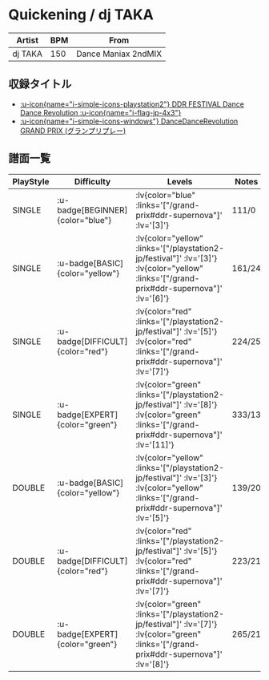 # Quickening / dj TAKA

|Artist|BPM|From|
|------|---|----|
|dj TAKA|150|Dance Maniax 2ndMIX|

## 収録タイトル

- [ :u-icon{name="i-simple-icons-playstation2"} DDR FESTIVAL Dance Dance Revolution :u-icon{name="i-flag-jp-4x3"} ](/playstation2-jp/festival)
- [ :u-icon{name="i-simple-icons-windows"} DanceDanceRevolution GRAND PRIX (グランプリプレー)](/grand-prix#ddr-supernova)

## 譜面一覧

|PlayStyle|Difficulty|Levels|Notes|Movie|
|---------|----------|------|-----|-----|
|SINGLE| :u-badge[BEGINNER]{color="blue"} | :lv{color="blue" :links='["/grand-prix#ddr-supernova"]' :lv='[3]'} |111/0||
|SINGLE| :u-badge[BASIC]{color="yellow"} | :lv{color="yellow" :links='["/playstation2-jp/festival"]' :lv='[3]'}  :lv{color="yellow" :links='["/grand-prix#ddr-supernova"]' :lv='[6]'} |161/24||
|SINGLE| :u-badge[DIFFICULT]{color="red"} | :lv{color="red" :links='["/playstation2-jp/festival"]' :lv='[5]'}  :lv{color="red" :links='["/grand-prix#ddr-supernova"]' :lv='[7]'} |224/25||
|SINGLE| :u-badge[EXPERT]{color="green"} | :lv{color="green" :links='["/playstation2-jp/festival"]' :lv='[8]'}  :lv{color="green" :links='["/grand-prix#ddr-supernova"]' :lv='[11]'} |333/13||
|DOUBLE| :u-badge[BASIC]{color="yellow"} | :lv{color="yellow" :links='["/playstation2-jp/festival"]' :lv='[3]'}  :lv{color="yellow" :links='["/grand-prix#ddr-supernova"]' :lv='[5]'} |139/20||
|DOUBLE| :u-badge[DIFFICULT]{color="red"} | :lv{color="red" :links='["/playstation2-jp/festival"]' :lv='[5]'}  :lv{color="red" :links='["/grand-prix#ddr-supernova"]' :lv='[7]'} |223/21||
|DOUBLE| :u-badge[EXPERT]{color="green"} | :lv{color="green" :links='["/playstation2-jp/festival"]' :lv='[7]'}  :lv{color="green" :links='["/grand-prix#ddr-supernova"]' :lv='[8]'} |265/21||
